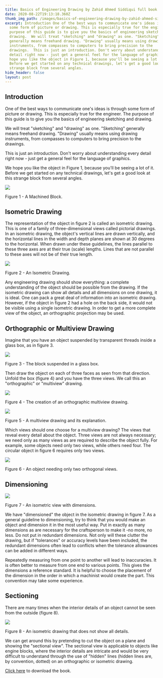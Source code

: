 ```yaml
---
title: Basics of Engineering Drawing by Zahid Ahmed Siddiqui full book
date: 2020-08-22T19:13:18.360Z
thumb_img_path: /images/basics-of-engineering-drawing-by-zahid-ahmed-siddiqui.png
excerpt: Introduction One of the best ways to communicate one's ideas is through
  some form of picture or drawing. This is especially true for the engineer. The
  purpose of this guide is to give you the basics of engineering sketching and
  drawing.  We will treat "sketching" and "drawing" as one. "Sketching"
  generally means freehand drawing. "Drawing" usually means using drawing
  instruments, from compasses to computers to bring precision to the
  drawings.  This is just an introduction. Don't worry about understanding every
  detail right now - just get a general feel for the language of graphics.  We
  hope you like the object in Figure 1, because you'll be seeing a lot of it.
  Before we get started on any technical drawings, let's get a good look at this
  strange block from several angles.
hide_header: false
layout: post
---
```

<!--StartFragment-->

## Introduction

One of the best ways to communicate one's ideas is through some form of picture or drawing. This is especially true for the engineer. The purpose of this guide is to give you the basics of engineering sketching and drawing.

We will treat "sketching" and "drawing" as one. "Sketching" generally means freehand drawing. "Drawing" usually means using drawing instruments, from compasses to computers to bring precision to the drawings.

This is just an introduction. Don't worry about understanding every detail right now - just get a general feel for the language of graphics.

We hope you like the object in Figure 1, because you'll be seeing a lot of it. Before we get started on any technical drawings, let's get a good look at this strange block from several angles.

![](https://ocw.mit.edu/courses/mechanical-engineering/2-007-design-and-manufacturing-i-spring-2009/related-resources/fig_01.jpg)

Figure 1 - A Machined Block.

## [](<>)Isometric Drawing

The representation of the object in figure 2 is called an isometric drawing. This is one of a family of three-dimensional views called pictorial drawings. In an isometric drawing, the object's vertical lines are drawn vertically, and the horizontal lines in the width and depth planes are shown at 30 degrees to the horizontal. When drawn under these guidelines, the lines parallel to these three axes are at their true (scale) lengths. Lines that are not parallel to these axes will not be of their true length.

![](https://ocw.mit.edu/courses/mechanical-engineering/2-007-design-and-manufacturing-i-spring-2009/related-resources/fig_02.jpg)

Figure 2 - An Isometric Drawing.

Any engineering drawing should show everything: a complete understanding of the object should be possible from the drawing. If the isometric drawing can show all details and all dimensions on one drawing, it is ideal. One can pack a great deal of information into an isometric drawing. However, if the object in figure 2 had a hole on the back side, it would not be visible using a single isometric drawing. In order to get a more complete view of the object, an orthographic projection may be used.

## [](<>)Orthographic or Multiview Drawing

Imagine that you have an object suspended by transparent threads inside a glass box, as in figure 3.

![](https://ocw.mit.edu/courses/mechanical-engineering/2-007-design-and-manufacturing-i-spring-2009/related-resources/fig_03.jpg)

Figure 3 - The block suspended in a glass box.

Then draw the object on each of three faces as seen from that direction. Unfold the box (figure 4) and you have the three views. We call this an "orthographic" or "multiview" drawing.



![](https://ocw.mit.edu/courses/mechanical-engineering/2-007-design-and-manufacturing-i-spring-2009/related-resources/fig_04.jpg)

Figure 4 - The creation of an orthographic multiview drawing.



![](https://ocw.mit.edu/courses/mechanical-engineering/2-007-design-and-manufacturing-i-spring-2009/related-resources/fig_05.jpg)

Figure 5 - A multiview drawing and its explanation.



Which views should one choose for a multiview drawing? The views that reveal every detail about the object. Three views are not always necessary; we need only as many views as are required to describe the object fully. For example, some objects need only two views, while others need four. The circular object in figure 6 requires only two views.

![](https://ocw.mit.edu/courses/mechanical-engineering/2-007-design-and-manufacturing-i-spring-2009/related-resources/fig_06.jpg)

Figure 6 - An object needing only two orthogonal views.



## [](<>)Dimensioning

![](https://ocw.mit.edu/courses/mechanical-engineering/2-007-design-and-manufacturing-i-spring-2009/related-resources/fig_07.jpg)

Figure 7 - An isometric view with dimensions.



We have "dimensioned" the object in the isometric drawing in figure 7. As a general guideline to dimensioning, try to think that you would make an object and dimension it in the most useful way. Put in exactly as many dimensions as are necessary for the craftsperson to make it -no more, no less. Do not put in redundant dimensions. Not only will these clutter the drawing, but if "tolerances" or accuracy levels have been included, the redundant dimensions often lead to conflicts when the tolerance allowances can be added in different ways.

Repeatedly measuring from one point to another will lead to inaccuracies. It is often better to measure from one end to various points. This gives the dimensions a reference standard. It is helpful to choose the placement of the dimension in the order in which a machinist would create the part. This convention may take some experience.

## [](<>)Sectioning

There are many times when the interior details of an object cannot be seen from the outside (figure 8).

![](https://ocw.mit.edu/courses/mechanical-engineering/2-007-design-and-manufacturing-i-spring-2009/related-resources/fig_08.jpg)

Figure 8 - An isometric drawing that does not show all details.

We can get around this by pretending to cut the object on a plane and showing the "sectional view". The sectional view is applicable to objects like engine blocks, where the interior details are intricate and would be very difficult to understand through the use of "hidden" lines (hidden lines are, by convention, dotted) on an orthographic or isometric drawing.



[Click here](https://firebasestorage.googleapis.com/v0/b/encoded-net-131108.appspot.com/o/Basics%20of%20Engineering%20Drawing%20by%20Zahid%20Ahmed%20Siddiqui%20and%20Dr.%20Ashraf%20(2nd%20Edition).pdf?alt=media&token=eb9503b5-b976-417d-9428-bf6e8360b70b) to download the book.

<!--EndFragment-->